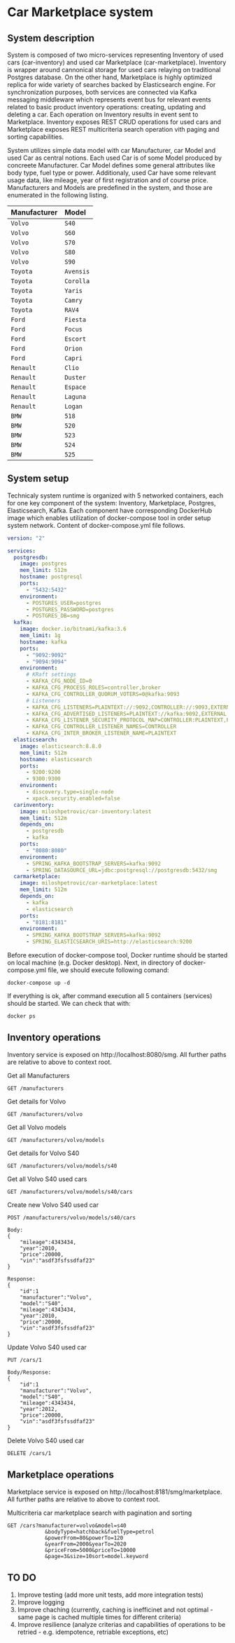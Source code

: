 
# Car Marketplace system


## System description

System is composed of two micro-services representing Inventory of used cars (car-inventory) and used car Marketplace (car-marketplace). Inventory is wrapper around cannonical storage for used cars relaying on traditional Postgres database. On the other hand, Marketplace is highly optimized replica for wide variety of searches backed by Elasticsearch engine. For synchronization purposes, both services are connected via Kafka messaging middleware which represents event bus for relevant events related to basic product inventory operations: creating, updating and deleting a car. Each operation on Inventory results in event sent to Marketplace.  Inventory exposes REST CRUD operations for used cars and Marketplace exposes REST multicriteria search operation vith paging and sorting capabilities. 

System utilizes simple data model with car Manufacturer, car Model and used Car as central notions. Each used Car is of some Model produced by concreete Manufacturer. Car Model defines some general attributes like body type, fuel type or power. Additionaly, used Car have some relevant usage data, like mileage, year of first registration and of course price. Manufacturers and Models are predefined in the system, and those are enumerated in the following listing. 


| Manufacturer | Model | 
| :-------- | :------- | 
| `Volvo` | `S40` | 
| `Volvo` | `S60` | 
| `Volvo` | `S70` | 
| `Volvo` | `S80` | 
| `Volvo` | `S90` | 
| `Toyota` | `Avensis` | 
| `Toyota` | `Corolla` | 
| `Toyota` | `Yaris` | 
| `Toyota` | `Camry` | 
| `Toyota` | `RAV4` | 
| `Ford` | `Fiesta` | 
| `Ford` | `Focus` | 
| `Ford` | `Escort` | 
| `Ford` | `Orion` | 
| `Ford` | `Capri` | 
| `Renault` | `Clio` | 
| `Renault` | `Duster` | 
| `Renault` | `Espace` | 
| `Renault` | `Laguna` | 
| `Renault` | `Logan` | 
| `BMW` | `518` | 
| `BMW` | `520` | 
| `BMW` | `523` | 
| `BMW` | `524` | 
| `BMW` | `525` | 


## System setup

Technicaly system runtime is organized with 5 networked containers, each for one key component of the system: Inventory, Marketplace, Postgres, Elasticsearch, Kafka. Each component have corresponding DockerHub image which enables utilization of docker-compose tool in order setup system network. Content of docker-compose.yml file follows. 




```yaml
version: "2"

services:
  postgresdb:
    image: postgres
    mem_limit: 512m
    hostname: postgresql
    ports: 
      - "5432:5432"
    environment:
      - POSTGRES_USER=postgres
      - POSTGRES_PASSWORD=postgres
      - POSTGRES_DB=smg
  kafka:
    image: docker.io/bitnami/kafka:3.6
    mem_limit: 1g
    hostname: kafka
    ports:
      - "9092:9092"
      - "9094:9094"
    environment:
      # KRaft settings
      - KAFKA_CFG_NODE_ID=0
      - KAFKA_CFG_PROCESS_ROLES=controller,broker
      - KAFKA_CFG_CONTROLLER_QUORUM_VOTERS=0@kafka:9093
      # Listeners
      - KAFKA_CFG_LISTENERS=PLAINTEXT://:9092,CONTROLLER://:9093,EXTERNAL://0.0.0.0:9094
      - KAFKA_CFG_ADVERTISED_LISTENERS=PLAINTEXT://kafka:9092,EXTERNAL://localhost:9094
      - KAFKA_CFG_LISTENER_SECURITY_PROTOCOL_MAP=CONTROLLER:PLAINTEXT,PLAINTEXT:PLAINTEXT,EXTERNAL:PLAINTEXT
      - KAFKA_CFG_CONTROLLER_LISTENER_NAMES=CONTROLLER
      - KAFKA_CFG_INTER_BROKER_LISTENER_NAME=PLAINTEXT
  elasticsearch:
    image: elasticsearch:8.8.0
    mem_limit: 512m  
    hostname: elasticsearch    
    ports:
      - 9200:9200
      - 9300:9300
    environment:
      - discovery.type=single-node
      - xpack.security.enabled=false
  carinventory:
    image: miloshpetrovic/car-inventory:latest
    mem_limit: 512m
    depends_on:
      - postgresdb
      - kafka
    ports:
      - "8080:8080"
    environment:
      - SPRING_KAFKA_BOOTSTRAP_SERVERS=kafka:9092
      - SPRING_DATASOURCE_URL=jdbc:postgresql://postgresdb:5432/smg
  carmarketplace:
    image: miloshpetrovic/car-marketplace:latest
    mem_limit: 512m
    depends_on:
      - kafka
      - elasticsearch
    ports:
      - "8181:8181"
    environment:
      - SPRING_KAFKA_BOOTSTRAP_SERVERS=kafka:9092
      - SPRING_ELASTICSEARCH_URIS=http://elasticsearch:9200
```

Before execution of docker-compose tool, Docker runtime should be started on local machine (e.g. Docker desktop). Next, in directory of docker-compose.yml file, we should execute following comand: 

```
docker-compose up -d
```
If everything is ok, after command execution all 5 containers (services) should be started. We can check that with: 

```
docker ps
```

## Inventory operations

Inventory service is exposed on http://localhost:8080/smg. 
All further paths are relative to above to context root. 

Get all Manufacturers
```http
GET /manufacturers
```
Get details for Volvo 
```http
GET /manufacturers/volvo
```
Get all Volvo models
```http
GET /manufacturers/volvo/models
```
Get details for Volvo S40
```http
GET /manufacturers/volvo/models/s40
```
Get all Volvo S40 used cars
```http
GET /manufacturers/volvo/models/s40/cars
```
Create new Volvo S40 used car 
```http
POST /manufacturers/volvo/models/s40/cars

Body:
{
    "mileage":4343434,
    "year":2010,
    "price":20000,
    "vin":"asdf3fsfssdfaf23"
}

Response:
{
    "id":1
    "manufacturer":"Volvo", 
    "model":"S40",
    "mileage":4343434,
    "year":2010,
    "price":20000,
    "vin":"asdf3fsfssdfaf23"
}
```

Update Volvo S40 used car 
```http
PUT /cars/1

Body/Response:
{
    "id":1
    "manufacturer":"Volvo", 
    "model":"S40",
    "mileage":4343434,
    "year":2012,
    "price":20000,
    "vin":"asdf3fsfssdfaf23"
}

```

Delete Volvo S40 used car 
```http
DELETE /cars/1
```

## Marketplace operations

Marketplace service is exposed on http://localhost:8181/smg/marketplace.
All further paths are relative to above to context root. 


Multicriteria car marketplace search with pagination and sorting


```http
GET /cars?manufacturer=volvo&model=s40
            &bodyType=hatchback&fuelType=petrol
            &powerFrom=80&powerTo=120
            &yearFrom=2000&yearTo=2020
            &priceFrom=5000&priceTo=10000
            &page=3&size=10sort=model.keyword
```

## TO DO 

1. Improve testing (add more unit tests, add more integration tests)
2. Improve logging
3. Improve chaching (currently, caching is inefficinet and  not optimal - same page is cached multiple times for different criteria)
4. Improve resilience (analyze criterias and capabilities of operations to be retried - e.g. idempotence, retriable exceptions, etc)

